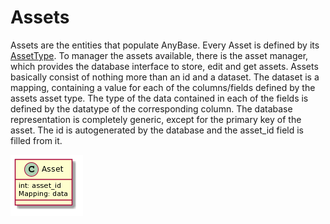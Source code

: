 # Assets
Assets are the entities that populate AnyBase. Every Asset is defined by its [AssetType]. To manager the assets available, there is the asset manager, which provides the database interface to store, edit and get assets. Assets basically consist of nothing more than an id and a dataset. The dataset is a mapping, containing a value for each of the columns/fields defined by the assets asset type. The type of the data contained in each of the fields is defined by the datatype of the corresponding column. The database representation is completely generic, except for the primary key of the asset. The id is autogenerated by the database and the asset_id field is filled from it.

![Asset Class][asset_class]

[//]: # (LINKS)
[AssetType]: asset_types.md

[//]: # (IMAGES)
[asset_class]: graphics/plantuml_rendered/asset.png